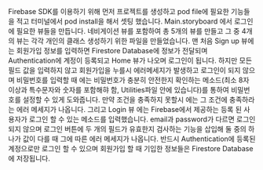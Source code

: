 Firebase SDK를 이용하기 위해 먼저 프로젝트를 생성하고 pod file에 필요한 기능들을 적고 터미널에서 pod install을 해서 셋팅 했습니다. 
Main.storyboard 에서 로그인에 필요한 뷰들을 만듭니다. 
네비게이션 뷰를 포함하여 총 5개의 뷰를 만들고 그 중 4개의 뷰는 각각 개인의 클래스 생성하기 위한 파일을 만들었습니다.
맨 처음 Sign up 뷰에는 회원가입 정보를 입력하면 Firestore Database에 정보가 전달되며 Authentication에 계정이 등록되고 Home 뷰가 나오며 로그인이 됩니다.
하지만 모든 필드 값을 입력하지 않고 회원가입을 누를시 에러메세지가 발생하고 로그인이 되지 않으며 비밀번호를 입력할 때 에는
비밀번호가 충분히 안전한지 확인하는 메소드(최소 8자 이상과 특수문자와 숫자를 포함해햐 함, Utilities파일 안에 있습니다)를 통하여 비밀번호를 설정할 수 있게 도와줍니다. 
만약 조건을 충족하지 못할시 에는 그 조건에 충족하라는 에러 메세지가 나옵니다. 그리고 Login 뷰 에는 Firebase에서 제공하는 등록 된 사용자가 로그인 할 수 있는 메소드를 입력했습니다.
email과 password가 다르면 로그인되지 않으며 로그인 버튼에 두 개의 필드가 유효한지 검사하는 기능을 삽입해 둘 중의 하나가 값이 다를 때 그에 따른 에러 메세지가 나옵니다.
반드시 Authentication에 등록된 계정으로만 로그인 할 수 있으며 회원가입 할 때 기입한 정보들은 Firestore Database에 저장됩니다.
